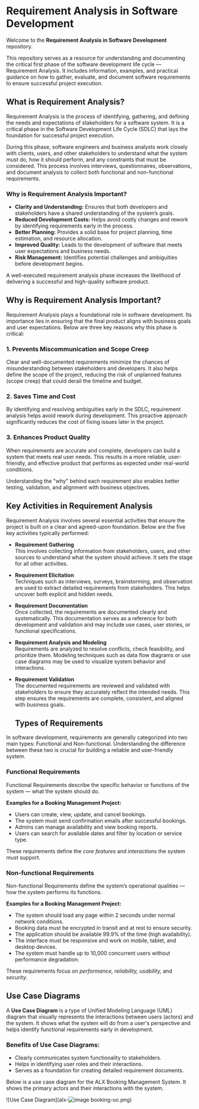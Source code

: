 # Requirement Analysis in Software Development

Welcome to the **Requirement Analysis in Software Development** repository.

This repository serves as a resource for understanding and documenting the critical first phase of the software development life cycle — Requirement Analysis. It includes information, examples, and practical guidance on how to gather, evaluate, and document software requirements to ensure successful project execution.


## What is Requirement Analysis?

Requirement Analysis is the process of identifying, gathering, and defining the needs and expectations of stakeholders for a software system. It is a critical phase in the Software Development Life Cycle (SDLC) that lays the foundation for successful project execution.

During this phase, software engineers and business analysts work closely with clients, users, and other stakeholders to understand what the system must do, how it should perform, and any constraints that must be considered. This process involves interviews, questionnaires, observations, and document analysis to collect both functional and non-functional requirements.

### Why is Requirement Analysis Important?

- **Clarity and Understanding:** Ensures that both developers and stakeholders have a shared understanding of the system’s goals.
- **Reduced Development Costs:** Helps avoid costly changes and rework by identifying requirements early in the process.
- **Better Planning:** Provides a solid base for project planning, time estimation, and resource allocation.
- **Improved Quality:** Leads to the development of software that meets user expectations and business needs.
- **Risk Management:** Identifies potential challenges and ambiguities before development begins.

A well-executed requirement analysis phase increases the likelihood of delivering a successful and high-quality software product.

## Why is Requirement Analysis Important?

Requirement Analysis plays a foundational role in software development. Its importance lies in ensuring that the final product aligns with business goals and user expectations. Below are three key reasons why this phase is critical:

### 1. Prevents Miscommunication and Scope Creep
Clear and well-documented requirements minimize the chances of misunderstanding between stakeholders and developers. It also helps define the scope of the project, reducing the risk of unplanned features (scope creep) that could derail the timeline and budget.

### 2. Saves Time and Cost
By identifying and resolving ambiguities early in the SDLC, requirement analysis helps avoid rework during development. This proactive approach significantly reduces the cost of fixing issues later in the project.

### 3. Enhances Product Quality
When requirements are accurate and complete, developers can build a system that meets real user needs. This results in a more reliable, user-friendly, and effective product that performs as expected under real-world conditions.

Understanding the "why" behind each requirement also enables better testing, validation, and alignment with business objectives.

## Key Activities in Requirement Analysis

Requirement Analysis involves several essential activities that ensure the project is built on a clear and agreed-upon foundation. Below are the five key activities typically performed:

- **Requirement Gathering**  
  This involves collecting information from stakeholders, users, and other sources to understand what the system should achieve. It sets the stage for all other activities.

- **Requirement Elicitation**  
  Techniques such as interviews, surveys, brainstorming, and observation are used to extract detailed requirements from stakeholders. This helps uncover both explicit and hidden needs.

- **Requirement Documentation**  
  Once collected, the requirements are documented clearly and systematically. This documentation serves as a reference for both development and validation and may include use cases, user stories, or functional specifications.

- **Requirement Analysis and Modeling**  
  Requirements are analyzed to resolve conflicts, check feasibility, and prioritize them. Modeling techniques such as data flow diagrams or use case diagrams may be used to visualize system behavior and interactions.

- **Requirement Validation**  
  The documented requirements are reviewed and validated with stakeholders to ensure they accurately reflect the intended needs. This step ensures the requirements are complete, consistent, and aligned with business goals.
  ## Types of Requirements

In software development, requirements are generally categorized into two main types: Functional and Non-functional. Understanding the difference between these two is crucial for building a reliable and user-friendly system.

### Functional Requirements

Functional Requirements describe the specific behavior or functions of the system — what the system should do.

**Examples for a Booking Management Project:**
- Users can create, view, update, and cancel bookings.
- The system must send confirmation emails after successful bookings.
- Admins can manage availability and view booking reports.
- Users can search for available dates and filter by location or service type.

These requirements define the *core features* and *interactions* the system must support.

### Non-functional Requirements

Non-functional Requirements define the system’s operational qualities — how the system performs its functions.

**Examples for a Booking Management Project:**
- The system should load any page within 2 seconds under normal network conditions.
- Booking data must be encrypted in transit and at rest to ensure security.
- The application should be available 99.9% of the time (high availability).
- The interface must be responsive and work on mobile, tablet, and desktop devices.
- The system must handle up to 10,000 concurrent users without performance degradation.

These requirements focus on *performance, reliability, usability,* and *security*.
## Use Case Diagrams

A **Use Case Diagram** is a type of Unified Modeling Language (UML) diagram that visually represents the interactions between users (actors) and the system. It shows what the system will do from a user's perspective and helps identify functional requirements early in development.

### Benefits of Use Case Diagrams:
- Clearly communicates system functionality to stakeholders.
- Helps in identifying user roles and their interactions.
- Serves as a foundation for creating detailed requirement documents.

Below is a use case diagram for the ALX Booking Management System. It shows the primary actors and their interactions with the system.

![Use Case Diagram](alx-![image](https://github.com/user-attachments/assets/77b38c7f-3caf-45fc-a21f-ed1189af5684)
booking-uc.png)




